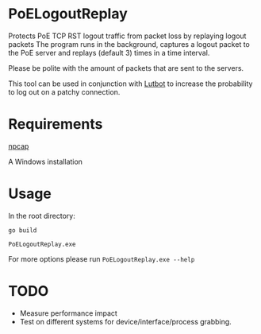 # PoELogoutReplay
Protects PoE TCP RST logout traffic from packet loss by replaying logout packets
The program runs in the background, captures a logout packet to the PoE server and replays (default 3) times in a time interval.

Please be polite with the amount of packets that are sent to the servers.

This tool can be used in conjunction with [Lutbot](http://lutbot.com/#/) to increase the probability to log out on a patchy connection.
# Requirements
[npcap](https://nmap.org/npcap/)

A Windows installation

# Usage

In the root directory:

```go build```

```PoELogoutReplay.exe```

For more options please run ```PoELogoutReplay.exe --help```

# TODO
* Measure performance impact
* Test on different systems for device/interface/process grabbing.
